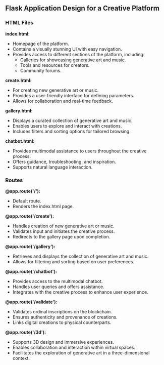 ## Flask Application Design for a Creative Platform

### HTML Files

**index.html:**
- Homepage of the platform.
- Contains a visually stunning UI with easy navigation.
- Provides access to different sections of the platform, including:
    - Galleries for showcasing generative art and music.
    - Tools and resources for creators.
    - Community forums.

**create.html:**
- For creating new generative art or music.
- Provides a user-friendly interface for defining parameters.
- Allows for collaboration and real-time feedback.

**gallery.html:**
- Displays a curated collection of generative art and music.
- Enables users to explore and interact with creations.
- Includes filters and sorting options for tailored browsing.

**chatbot.html:**
- Provides multimodal assistance to users throughout the creative process.
- Offers guidance, troubleshooting, and inspiration.
- Supports natural language interaction.

### Routes

**@app.route('/'):**
- Default route.
- Renders the index.html page.

**@app.route('/create'):**
- Handles creation of new generative art or music.
- Validates input and initiates the creative process.
- Redirects to the gallery page upon completion.

**@app.route('/gallery'):**
- Retrieves and displays the collection of generative art and music.
- Allows for filtering and sorting based on user preferences.

**@app.route('/chatbot'):**
- Provides access to the multimodal chatbot.
- Handles user queries and offers assistance.
- Integrates with the creative process to enhance user experience.

**@app.route('/validate'):**
- Validates ordinal inscriptions on the blockchain.
- Ensures authenticity and provenance of creations.
- Links digital creations to physical counterparts.

**@app.route('/3d'):**
- Supports 3D design and immersive experiences.
- Enables collaboration and interaction within virtual spaces.
- Facilitates the exploration of generative art in a three-dimensional context.
